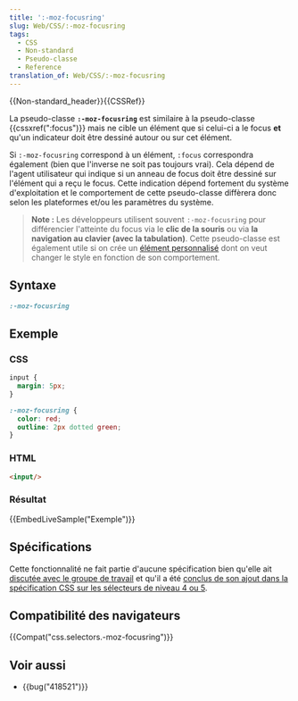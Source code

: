 ```yaml
---
title: ':-moz-focusring'
slug: Web/CSS/:-moz-focusring
tags:
  - CSS
  - Non-standard
  - Pseudo-classe
  - Reference
translation_of: Web/CSS/:-moz-focusring
---
```

{{Non-standard_header}}{{CSSRef}}

La pseudo-classe **`:-moz-focusring`** est similaire à la pseudo-classe {{cssxref(":focus")}} mais ne cible un élément que si celui-ci a le focus **et** qu'un indicateur doit être dessiné autour ou sur cet élément.

Si `:-moz-focusring` correspond à un élément, `:focus` correspondra également (bien que l'inverse ne soit pas toujours vrai). Cela dépend de l'agent utilisateur qui indique si un anneau de focus doit être dessiné sur l'élément qui a reçu le focus. Cette indication dépend fortement du système d'exploitation et le comportement de cette pseudo-classe diffèrera donc selon les plateformes et/ou les paramètres du système.

> **Note :** Les développeurs utilisent souvent `:-moz-focusring` pour différencier l'atteinte du focus via le **clic de la souris** ou via **la navigation au clavier (avec la tabulation)**. Cette pseudo-classe est également utile si on crée un [élément personnalisé](/fr/docs/Web/Web_Components/Using_custom_elements) dont on veut changer le style en fonction de son comportement.

## Syntaxe

```css
:-moz-focusring
```

## Exemple

### CSS

```css
input {
  margin: 5px;
}

:-moz-focusring {
  color: red;
  outline: 2px dotted green;
}
```

### HTML

```html
<input/>
```

### Résultat

{{EmbedLiveSample("Exemple")}}

## Spécifications

Cette fonctionnalité ne fait partie d'aucune spécification bien qu'elle ait [discutée avec le groupe de travail](https://lists.w3.org/Archives/Public/www-style/2015Sep/0226.html) et qu'il a été [conclus de son ajout dans la spécification CSS sur les sélecteurs de niveau 4 ou 5](https://lists.w3.org/Archives/Public/www-style/2015Oct/0012.html).

## Compatibilité des navigateurs

{{Compat("css.selectors.-moz-focusring")}}

## Voir aussi

- {{bug("418521")}}
